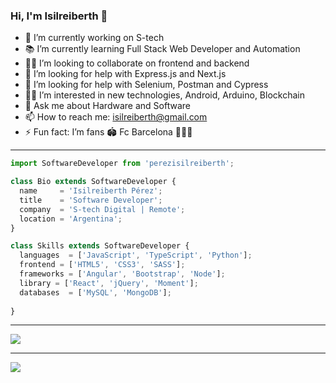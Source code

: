 ### Hi, I'm Isilreiberth 👋

- 👔 I’m currently working on S-tech
- 📚 I’m currently learning Full Stack Web Developer and Automation
- 👨‍💻 I’m looking to collaborate on frontend and backend
- 🤔 I’m looking for help with Express.js and Next.js
- 🤔 I’m looking for help with Selenium, Postman and Cypress
- 🕵️‍♂️ I’m interested in new technologies, Android, Arduino, Blockchain
- 💬 Ask me about Hardware and Software
- 📫 How to reach me: isilreiberth@gmail.com
- ⚡ Fun fact:  I’m fans 🏟 Fc Barcelona 💪🔴🔵

---

```js
import SoftwareDeveloper from 'perezisilreiberth';

class Bio extends SoftwareDeveloper {
  name     = 'Isilreiberth Pérez';
  title    = 'Software Developer';
  company  = 'S-tech Digital | Remote';
  location = 'Argentina';
}

class Skills extends SoftwareDeveloper {
  languages  = ['JavaScript', 'TypeScript', 'Python'];
  frontend = ['HTML5', 'CSS3', 'SASS'];
  frameworks = ['Angular', 'Bootstrap', 'Node'];
  library = ['React', 'jQuery', 'Moment'];
  databases  = ['MySQL', 'MongoDB'];
  
}
```
---

<a href="https://github.com/isilreiberth">
  <img src="https://github-readme-stats.vercel.app/api?username=isilreiberth&show_icons=true&hide_border=true" />
</a>

---

<a href="https://github.com/isilreiberth">
  <img src="https://github-readme-stats.vercel.app/api/top-langs/?username=isilreiberth&layout=compact" />
</a>


<!--
![Isilreiberth github stats](https://github-readme-stats.vercel.app/api?username=isilreiberth&show_icons=true&hide_border=true)

-->


<!--
**isilreiberth/isilreiberth** is a ✨ _special_ ✨ repository because its `README.md` (this file) appears on your GitHub profile.

Here are some ideas to get you started:

- 🔭 I’m currently working on ...
- 🌱 I’m currently learning ...
- 👯 I’m looking to collaborate on ...
- 🤔 I’m looking for help with ...
- 💬 Ask me about ...
- 📫 How to reach me: ...
- 😄 Pronouns: ...
- ⚡ Fun fact: ...
-->
